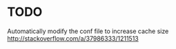 TODO
====
Automatically modify the conf file to increase cache size
http://stackoverflow.com/a/37986333/1211513
